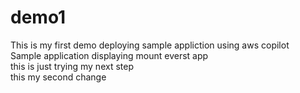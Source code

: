 # demo1
This is my first demo deploying sample appliction using aws copilot
<br>
Sample application displaying mount everst app<br>
this is just trying my next step<br>
this my second change<br>
<br>


